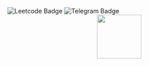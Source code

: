 <div id="badges">
  <img src="https://img.shields.io/badge/LinkedIn-blue?style=for-the-badge&logo=Leetcode&logoColor=white" alt="Leetcode Badge"/>
  <img src="https://img.shields.io/badge/YouTube-red?style=for-the-badge&logo=Telegram&logoColor=white" alt="Telegram Badge"/>
</div>

<div id="header" align="center">
  <img src="https://media0.giphy.com/media/v1.Y2lkPTc5MGI3NjExbHBja3UxOTltZDZ1a3hid3c2ankyaW4zbnZ2cW9xZTE0aHV0eWFocyZlcD12MV9pbnRlcm5hbF9naWZfYnlfaWQmY3Q9Zw/du3J3cXyzhj75IOgvA/giphy.gif" width="100"/>
</div>

<!--
**1tututu1/1tututu1** is a ✨ _special_ ✨ repository because its `README.md` (this file) appears on your GitHub profile.

Here are some ideas to get you started:

- 🔭 I’m currently working on ...
- 🌱 I’m currently learning ...
- 👯 I’m looking to collaborate on ...
- 🤔 I’m looking for help with ...
- 💬 Ask me about ...
- 📫 How to reach me: ...
- 😄 Pronouns: ...
- ⚡ Fun fact: ...
-->
